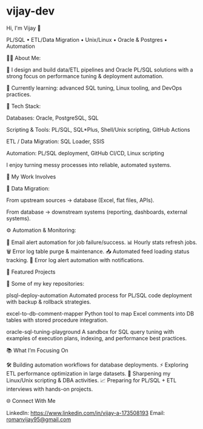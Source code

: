 # vijay-dev

Hi, I'm Vijay 👋

PL/SQL • ETL/Data Migration • Unix/Linux • Oracle & Postgres • Automation

👨‍💻 About Me:

💼 I design and build data/ETL pipelines and Oracle PL/SQL solutions with a strong focus on performance tuning & deployment automation.

🔭 Currently learning: advanced SQL tuning, Linux tooling, and DevOps practices.

🧰 Tech Stack:

Databases: 
Oracle, PostgreSQL, SQL

Scripting & Tools: 
PL/SQL, SQL*Plus, Shell/Unix scripting, GitHub Actions

ETL / Data Migration: 
SQL Loader, SSIS

Automation: 
PL/SQL deployment, GitHub CI/CD, Linux scripting


I enjoy turning messy processes into reliable, automated systems.

🚀 My Work Involves

🔄 Data Migration:

From upstream sources → database (Excel, flat files, APIs).

From database → downstream systems (reporting, dashboards, external systems).

⚙️ Automation & Monitoring:

📧 Email alert automation for job failure/success.
📊 Hourly stats refresh jobs.
🗑️ Error log table purge & maintenance.
📥 Automated feed loading status tracking.
🚨 Error log alert automation with notifications.

🔗 Featured Projects

🚀 Some of my key repositories:

plsql-deploy-automation
Automated process for PL/SQL code deployment with backup & rollback strategies.

excel-to-db-comment-mapper
Python tool to map Excel comments into DB tables with stored procedure integration.

oracle-sql-tuning-playground
A sandbox for SQL query tuning with examples of execution plans, indexing, and performance best practices.

📚 What I’m Focusing On

🛠 Building automation workflows for database deployments.
⚡ Exploring ETL performance optimization in large datasets.
🐧 Sharpening my Linux/Unix scripting & DBA activities.
📈 Preparing for PL/SQL + ETL interviews with hands-on projects.

🌐 Connect With Me

LinkedIn: https://www.linkedin.com/in/vijay-a-173508193
Email: romanvijay95@gmail.com
